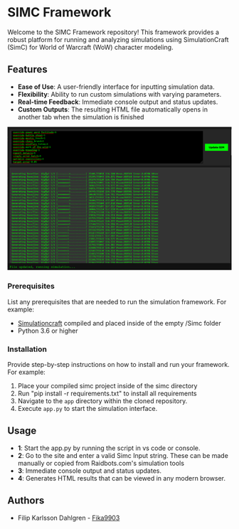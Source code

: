 # SIMC Framework

Welcome to the SIMC Framework repository! This framework provides a robust platform for running and analyzing simulations using SimulationCraft (SimC) for World of Warcraft (WoW) character modeling.

## Features

- **Ease of Use**: A user-friendly interface for inputting simulation data.
- **Flexibility**: Ability to run custom simulations with varying parameters.
- **Real-time Feedback**: Immediate console output and status updates.
- **Custom Outputs**: The resulting HTML file automatically opens in another tab when the simulation is finished

![Alt text for your image](app/images/Screenshot.png)


### Prerequisites

List any prerequisites that are needed to run the simulation framework. For example:

- [Simulationcraft](https://github.com/simulationcraft/simc) compiled and placed inside of the empty /Simc folder
- Python 3.6 or higher

### Installation

Provide step-by-step instructions on how to install and run your framework. For example:

1. Place your compiled simc project inside of the simc directory
2. Run "pip install -r requirements.txt" to install all requirements
3. Navigate to the `app` directory within the cloned repository.
4. Execute `app.py` to start the simulation interface.

## Usage

- **1**: Start the app.py by running the script in vs code or console.
- **2**: Go to the site and enter a valid Simc Input string. These can be made manually or copied from Raidbots.com's simulation tools
- **3**: Immediate console output and status updates.
- **4**: Generates HTML results that can be viewed in any modern browser.

## Authors

- Filip Karlsson Dahlgren - [Fika9903](https://github.com/Fika9903)
